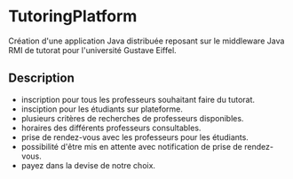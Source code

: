 # TutoringPlatform

Création d'une application Java distribuée reposant sur le middleware Java RMI de tutorat pour l'université Gustave Eiffel.

## Description

- inscription pour tous les professeurs souhaitant faire du tutorat.
- insciption pour les étudiants sur plateforme.
- plusieurs critères de recherches de professeurs disponibles.
- horaires des différents professeurs consultables.
- prise de rendez-vous avec les professeurs pour les étudiants.
- possibilité d'être mis en attente avec notification de prise de rendez-vous.
- payez dans la devise de notre choix.